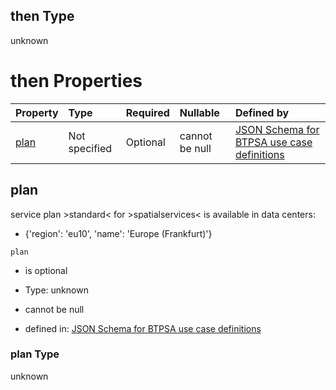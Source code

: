 ## then Type

unknown

# then Properties

| Property      | Type          | Required | Nullable       | Defined by                                                                                                                                                                                                                                        |
| :------------ | :------------ | :------- | :------------- | :------------------------------------------------------------------------------------------------------------------------------------------------------------------------------------------------------------------------------------------------ |
| [plan](#plan) | Not specified | Optional | cannot be null | [JSON Schema for BTPSA use case definitions](btpsa-usecase-properties-services-items-allof-1-then-allof-111-then-allof-1-then-properties-plan.md "undefined#/properties/services/items/allOf/1/then/allOf/111/then/allOf/1/then/properties/plan") |

## plan

service plan >standard< for >spatialservices< is available in data centers:

*   {'region': 'eu10', 'name': 'Europe (Frankfurt)'}

`plan`

*   is optional

*   Type: unknown

*   cannot be null

*   defined in: [JSON Schema for BTPSA use case definitions](btpsa-usecase-properties-services-items-allof-1-then-allof-111-then-allof-1-then-properties-plan.md "undefined#/properties/services/items/allOf/1/then/allOf/111/then/allOf/1/then/properties/plan")

### plan Type

unknown
